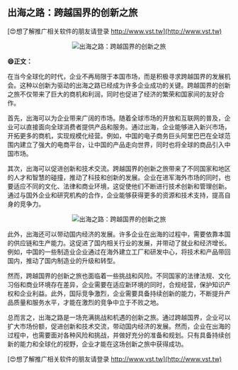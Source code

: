 ## **出海之路：跨越国界的创新之旅**

[😍想了解推广相关软件的朋友请登录 http://www.vst.tw](http://www.vst.tw)

 <center><img src="https://vst.tw/MP4/tuiguang/png/3.png" alt="出海之路：跨越国界的创新之旅"></center>

**😄正文：**

在当今全球化的时代，企业不再局限于本国市场，而是积极寻求跨越国界的发展机会。这种以创新为驱动的出海之路已经成为许多企业成功的关键。跨越国界的创新之旅不仅带来了巨大的商机和利润，同时也促进了经济的繁荣和国家间的友好合作。

首先，出海可以为企业带来广阔的市场。随着全球市场的开放和互联网的普及，企业可以直接面向全球消费者提供产品和服务。通过出海，企业能够进入新兴市场，开拓更多的商机，实现规模化经营。例如，中国的电子商务巨头阿里巴巴在全球范围内建立了强大的电商平台，让中国的产品走向世界，同时也将全球的商品引入中国市场。

其次，出海可以促进创新和技术交流。跨越国界的创新之旅带来了不同国家和地区的人才和智慧的碰撞，推动了科技和创新的发展。企业在进军海外市场的同时，也要适应不同的文化、法律和商业环境，这促使他们不断进行技术创新和管理创新。通过与国外企业和研究机构的合作，企业能够获得更多的资源和技术支持，提高自身的竞争力。

 <center><img src="https://vst.tw/MP4/tuiguang/png/8.png" alt="出海之路：跨越国界的创新之旅"></center>

此外，出海还可以带动国内经济的发展。许多企业在出海的过程中，需要依靠本国的供应链和生产能力。这促进了国内相关行业的发展，并带动了就业和经济增长。例如，中国的一些制造业企业通过在海外建立工厂和研发中心，将技术和产品带回国内，推动了国内制造业的升级和转型。

然而，跨越国界的创新之旅也面临着一些挑战和风险。不同国家的法律法规、文化习俗和商业环境存在差异，企业需要在适应新环境的同时，合规经营，保护知识产权和企业利益。此外，国际竞争激烈，企业需要具备持续创新的能力，不断提升产品质量和服务水平，才能在激烈的竞争中立于不败之地。

总而言之，出海之路是一场充满挑战和机遇的创新之旅。通过跨越国界，企业可以扩大市场份额，促进创新和技术交流，带动国内经济的发展。然而，企业在出海的过程中，也需要面对各种风险和挑战，并做好充分的准备和规划。只有具备持续创新的能力和全球化的视野，企业才能在这场创新之旅中获得成功。

[😍想了解推广相关软件的朋友请登录 http://www.vst.tw](http://www.vst.tw)



